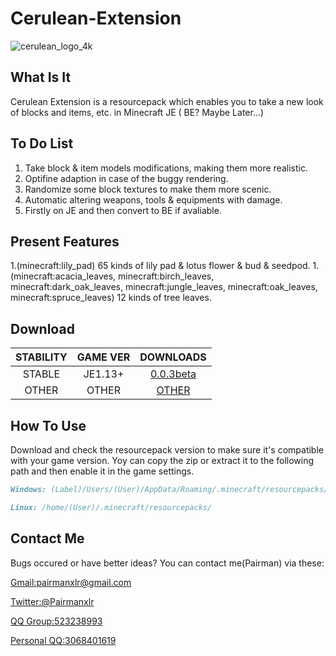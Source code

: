 # Cerulean-Extension
![cerulean_logo_4k](https://i.loli.net/2019/06/29/5d16fce62227e82458.png)
## What Is It
Cerulean Extension is a resourcepack which enables you to take a new look of blocks and items, etc. in Minecraft JE ( BE? Maybe Later…)

## To Do List
1. Take block & item models modifications, making them more realistic.
2. Optifine adaption in case of the buggy rendering.
3. Randomize some block textures to make them more scenic.
4. Automatic altering weapons, tools & equipments with damage.
5. Firstly on JE and then convert to BE if avaliable.

## Present Features
1.(minecraft:lily_pad) 65 kinds of lily pad & lotus flower & bud & seedpod.
1.(minecraft:acacia_leaves, minecraft:birch_leaves, minecraft:dark_oak_leaves, minecraft:jungle_leaves, minecraft:oak_leaves, minecraft:spruce_leaves) 12 kinds of tree leaves.

## Download

| STABILITY | GAME VER | DOWNLOADS |
|:----------: | :----------: | :-----------: |
| STABLE  | JE1.13+  | [0.0.3beta](https://github.com/Pairman/Cerulean-Extension/releases/download/0.0.3beta/Cerulean-Extension-0.0.3beta.zip) |
| OTHER  | OTHER  | [OTHER](https://github.com/Pairman/Cerulean-Extension/releases) |

## How To Use
Download and check the resourcepack version to make sure it's compatible with your game version.
Yoy can copy the zip or extract it to the following path and then enable it in the game settings.
```markdown
Windows: (Label)/Users/(User)/AppData/Roaming/.minecraft/resourcepacks/
```
```markdown
Linux: /home/(User)/.minecraft/resourcepacks/
```

## Contact Me
Bugs occured or have better ideas? You can contact me(Pairman) via these: 

[Gmail:pairmanxlr@gmail.com](mailto:pairmanxlr@gmail.com)

[Twitter:@Pairmanxlr](https://www.twitter.com/Pairmanxlr)

[QQ Group:523238993](https://jq.qq.com/?_wv=1027&k=5vuBSpI)

[Personal QQ:3068401619](https://qm.qq.com/cgi-bin/qm/qr?k=LJbV1ta7hDKCbGh57unZVvd4tMQ49McL)
